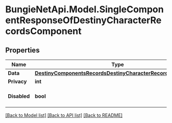 
# BungieNetApi.Model.SingleComponentResponseOfDestinyCharacterRecordsComponent

## Properties

Name | Type | Description | Notes
------------ | ------------- | ------------- | -------------
**Data** | [**DestinyComponentsRecordsDestinyCharacterRecordsComponent**](DestinyComponentsRecordsDestinyCharacterRecordsComponent.md) |  | [optional] 
**Privacy** | **int** |  | [optional] 
**Disabled** | **bool** | If true, this component is disabled. | [optional] 

[[Back to Model list]](../README.md#documentation-for-models)
[[Back to API list]](../README.md#documentation-for-api-endpoints)
[[Back to README]](../README.md)

